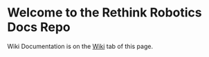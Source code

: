 Welcome to the Rethink Robotics Docs Repo
========

Wiki Documentation is on the [Wiki](https://github.com/RethinkRobotics/sdk-docs/wiki) tab of this page.


